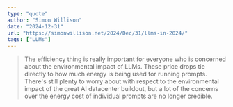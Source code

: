 ```yaml
---
type: "quote"
author: "Simon Willison"
date: "2024-12-31"
url: "https://simonwillison.net/2024/Dec/31/llms-in-2024/"
tags: ["LLMs"]
---
```


> The efficiency thing is really important for everyone who is concerned about the environmental impact of LLMs. These price drops tie directly to how much energy is being used for running prompts. There's still plenty to worry about with respect to the environmental impact of the great AI datacenter buildout, but a lot of the concerns over the energy cost of individual prompts are no longer credible.